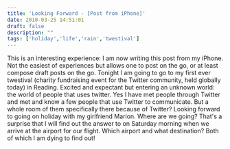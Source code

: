 ```yaml
---
title: 'Looking Forward - [Post from iPhone]'
date: 2010-03-25 14:51:01
draft: false
description: ""
tags: ['holiday','life','rain','twestival']
---
```


This is an interesting experience: I am now writing this post from my iPhone. Not the easiest of experiences but allows one to post on the go, or at least compose draft posts on the go. Tonight I am going to go to my first ever twestival (charity fundraising event for the Twitter community, held globally today) in Reading. Excited and expectant but entering an unknown world: the world of people that uses twitter. Yes I have met people through Twitter and met and know a few people that use Twitter to communicate. But a whole room of them specifically there because of Twitter? Looking forward to going on holiday with my girlfriend Marion. Where are we going? That's a surprise that I will find out the answer to on Saturday morning when we arrive at the airport for our flight. Which airport and what destination? Both of which I am dying to find out!